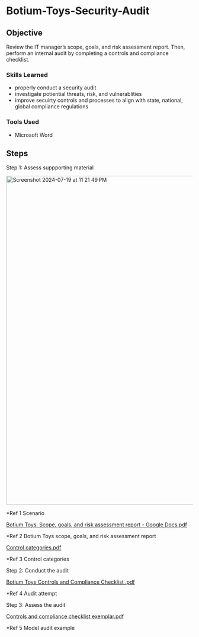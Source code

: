 # Botium-Toys-Security-Audit

## Objective

Review the IT manager’s scope, goals, and risk assessment report. Then, perform an internal audit by completing a controls and compliance checklist.

### Skills Learned

- properly conduct a security audit
- investigate potiential threats, risk, and vulnerablities
- improve secuirty controls and processes to align with state, national, global compliance regulations 

### Tools Used
- Microsoft Word

## Steps

Step 1: Assess suppporting material

<img width="889" alt="Screenshot 2024-07-19 at 11 21 49 PM" src="https://github.com/user-attachments/assets/b905c661-3505-4efb-88ed-aeac68ca0197">


*Ref 1 Scenario

[Botium Toys: Scope, goals, and risk assessment report - Google Docs.pdf](https://github.com/user-attachments/files/16319106/Botium.Toys.Scope.goals.and.risk.assessment.report.-.Google.Docs.pdf)


*Ref 2 Botium Toys scope, goals, and risk assessment report


[Control categories.pdf](https://github.com/user-attachments/files/16319115/Control.categories.pdf)


*Ref 3 Control categories





Step 2:  Conduct the audit

[Botium Toys Controls and Compliance Checklist .pdf](https://github.com/user-attachments/files/16319100/Botium.Toys.Controls.and.Compliance.Checklist.pdf)



*Ref 4 Audit attempt





Step 3: Assess the audit


[Controls and compliance checklist exemplar.pdf](https://github.com/user-attachments/files/16319101/Controls.and.compliance.checklist.exemplar.pdf)

*Ref 5 Model audit example



